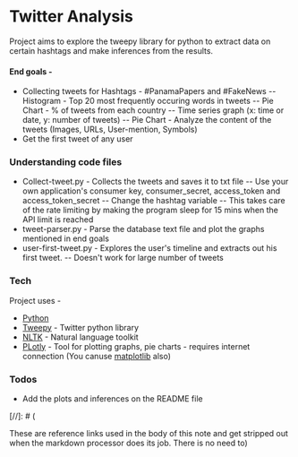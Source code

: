 # Twitter Analysis
Project aims to explore the tweepy library for python to extract data on certain hashtags and make inferences from the results.
#### End goals - 
  - Collecting tweets for Hashtags - #PanamaPapers and #FakeNews
  -- Histogram - Top 20 most frequently occuring words in tweets
-- Pie Chart - % of tweets from each country
-- Time series graph (x: time or date, y: number of tweets)
-- Pie Chart - Analyze the content of the tweets (Images, URLs, User-mention, Symbols)
  - Get the first tweet of any user

### Understanding code files

  - Collect-tweet.py - Collects the tweets and saves it to txt file
  -- Use your own application's consumer key, consumer_secret, access_token and access_token_secret
-- Change the hashtag variable
-- This takes care of the rate limiting by making the program sleep for 15 mins when the API limit is reached
  - tweet-parser.py - Parse the database text file and plot the graphs mentioned in end goals
  - user-first-tweet.py - Explores the user's timeline and extracts out his first tweet.
  -- Doesn't work for large number of tweets


### Tech

Project uses - 

* [Python] 
* [Tweepy] - Twitter python library 
* [NLTK] - Natural language toolkit
* [PLotly] - Tool for plotting graphs, pie charts - requires internet connection (You canuse [matplotlib] also)


### Todos

 - Add the plots and inferences on the README file

[//]: # (

These are reference links used in the body of this note and get stripped out when the markdown processor does its job. There is no need to)


   [Python]: <https://www.python.org/>
   [tweepy]: <http://www.tweepy.org/>
   [NLTK]: <http://www.nltk.org/>
   [Plotly]: <https://plot.ly/python/>
   [matplotlib]: <https://matplotlib.org/>